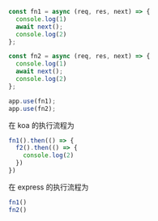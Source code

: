 ```js
const fn1 = async (req, res, next) => {
  console.log(1)
  await next();
  console.log(2)
};

const fn2 = async (req, res, next) => {
  console.log(1)
  await next();
  console.log(2)
};

app.use(fn1);
app.use(fn2);
```

在 koa 的执行流程为

```js
fn1().then(() => {
  f2().then(() => {
    console.log(2)
  })
})
```

在 express 的执行流程为

```js
fn1()
fn2()
```